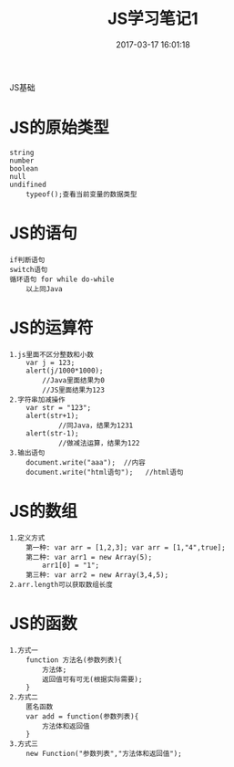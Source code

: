 ﻿---
title: JS学习笔记1
date: 2017-03-17 16:01:18
tags:
- JS
- Web
toc: true
---


JS基础
<!--more-->
# JS的原始类型
	string	
	number
	boolean
	null
	undifined
		typeof();查看当前变量的数据类型
# JS的语句
	if判断语句
	switch语句
	循环语句 for while do-while
		以上同Java
# JS的运算符
	1.js里面不区分整数和小数
		var j = 123;
		alert(j/1000*1000);
			//Java里面结果为0
			//JS里面结果为123
	2.字符串加减操作
		var str = "123";
		alert(str+1);
				//同Java，结果为1231
		alert(str-1);
				//做减法运算，结果为122
	3.输出语句
		document.write("aaa");	//内容
		document.write("html语句");	//html语句
# JS的数组
	1.定义方式
		第一种: var arr = [1,2,3];	var arr = [1,"4",true];
		第二种: var arr1 = new Array(5);
			arr1[0] = "1";
		第三种: var arr2 = new Array(3,4,5);
	2.arr.length可以获取数组长度
# JS的函数
	1.方式一
		function 方法名(参数列表){
			方法体;
			返回值可有可无(根据实际需要);
		}
	2.方式二
		匿名函数
		var add = function(参数列表){
			方法体和返回值
		}	
	3.方式三
		new Function("参数列表","方法体和返回值");